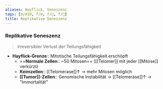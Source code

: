 ```yaml
---
aliases: Hayflick, Seneszenz
tags: [m/m19, f/⚙️, f/🧪, f/🦀]
title: Replikative Seneszenz
---
```

### Replikative Seneszenz
> Irreversibler Verlust der Teilungsfähigkeit
- **Hayflick-Grenze**:: Mitotische Teilungsfähigkeit erschöpft
	- ==**Normale Zellen**:: ~50 Mitosen== ([[Telomer]] mit jeder [[Mitose]] verkürzt)
	- **Keimzellen**:: [[Telomerase]]↑ → mehr Mitosen möglich
	- **[[Tumor]]-Zellen**:: Genomische Instabilität → [[Telomerase]]↑ → "Immortalität"